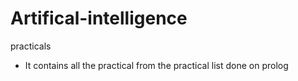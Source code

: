 # Artifical-intelligence
practicals
* It contains all the practical from the practical list done on prolog

